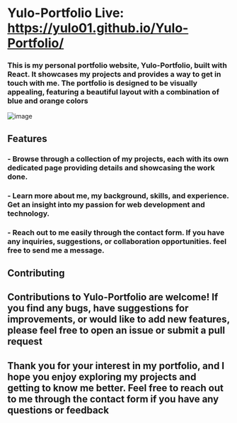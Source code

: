 # Yulo-Portfolio  Live: https://yulo01.github.io/Yulo-Portfolio/

<h3>This is my personal portfolio website, Yulo-Portfolio, built with React. It showcases my projects and provides a way to get in touch with me. The portfolio is designed to be visually appealing, featuring a beautiful layout with a combination of blue and orange colors</h3>

![image](https://github.com/yulo01/Yulo-Portfolio/assets/93291077/31d065aa-289e-4059-aab0-3c9414f6da98)


## Features

<h3>-  Browse through a collection of my projects, each with its own dedicated page providing details and showcasing the work done.</h3>

<h3>- Learn more about me, my background, skills, and experience. Get an insight into my passion for web development and technology.</h3>

<h3>-  Reach out to me easily through the contact form. If you have any inquiries, suggestions, or collaboration opportunities. feel free to send me a message.</h3>



## Contributing

<h2>Contributions to Yulo-Portfolio are welcome! If you find any bugs, have suggestions for improvements, or would like to add new features, please feel free to open an issue or submit a pull request</h2>



<h2>Thank you for your interest in my portfolio, and I hope you enjoy exploring my projects and getting to know me better. Feel free to reach out to me through the contact form if you have any questions or feedback<h2>
